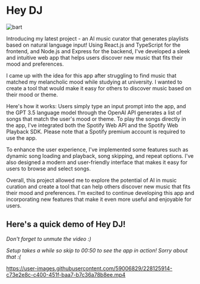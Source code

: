# Hey DJ
![bart](https://user-images.githubusercontent.com/59006829/228125953-f4effdc1-c947-42c6-b025-0e8a94a909c9.gif)

Introducing my latest project - an AI music curator that generates playlists based on natural language input! Using React.js and TypeScript for the frontend, and Node.js and Express for the backend, I've developed a sleek and intuitive web app that helps users discover new music that fits their mood and preferences.

I came up with the idea for this app after struggling to find music that matched my melancholic mood while studying at university. I wanted to create a tool that would make it easy for others to discover music based on their mood or theme.

Here's how it works: Users simply type an input prompt into the app, and the GPT 3.5 language model through the OpenAI API generates a list of songs that match the user's mood or theme. To play the songs directly in the app, I've integrated both the Spotify Web API and the Spotify Web Playback SDK. Please note that a Spotify premium account is required to use the app.

To enhance the user experience, I've implemented some features such as dynamic song loading and playback, song skipping, and repeat options. I've also designed a modern and user-friendly interface that makes it easy for users to browse and select songs.

Overall, this project allowed me to explore the potential of AI in music curation and create a tool that can help others discover new music that fits their mood and preferences. I'm excited to continue developing this app and incorporating new features that make it even more useful and enjoyable for users.

## Here's a quick demo of Hey DJ!

*Don't forget to unmute the video :)*

*Setup takes a while so skip to 00:50 to see the app in action! Sorry about that :(*

https://user-images.githubusercontent.com/59006829/228125914-c73e2e8c-c400-451f-baa7-b7c36a78b8ee.mp4

